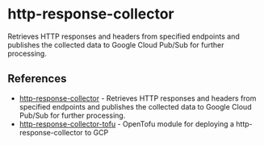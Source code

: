 # http-response-collector

Retrieves HTTP responses and headers from specified endpoints and publishes the collected data to Google Cloud Pub/Sub for further processing.

## References

- [http-response-collector](https://github.com/UnitVectorY-Labs/http-response-collector) - Retrieves HTTP responses and headers from specified endpoints and publishes the collected data to Google Cloud Pub/Sub for further processing.
- [http-response-collector-tofu](https://github.com/UnitVectorY-Labs/http-response-collector-tofu) - OpenTofu module for deploying a http-response-collector to GCP
